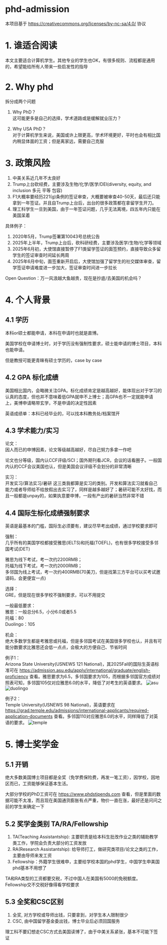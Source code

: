 # phd-admission
本项目基于 https://creativecommons.org/licenses/by-nc-sa/4.0/ 协议

# 1. 谁适合阅读
本文主要适合计算机学生。其他专业的学生也OK，有很多规则、流程都是通用的，希望能给所有人带来一些启发性的指导

# 2. Why phd
拆分成两个问题

1. Why PhD？  
这可能更多是自己的选择，学术道路或是缓解就业压力？

2. Why USA PhD？  
对于计算机学生来说，美国或许上限更高，学术环境更好，平时也会有相比国内稍显体面的工资；但是离家远，需要自己克服


# 3. 政策风险
1. 中美关系近几年不太良好
2. Trump上台砍经费，主要涉及生物/化学/医学/DEI(diversity, equity, and inclusion 多元 平等 包容)
3. F1大概率要经历221(g)条例的签证审查，大概要被审查40-50天，最后还只能拿到一年签证。并且自Trump上台后，出台的很多政策都在拿留学生开刀。
4. 理工科学生一旦到美国，由于一年签证问题，几乎无法离境，四五年内只能在美国呆着

具体例子：
1. 2020年5月，Trump签署第10043号总统公告  
2. 2025年上半年，Trump上台后，砍科研经费，主要涉及医学/生物/化学等领域
3. 2025年6月初，大使馆直接暂停了F1类留学签证的面签预约，直接导致众多留学生的签证审查时间延长两周
4. 2025年6月中旬，面签重新开启后，大使馆加强了留学生的社交媒体审查，留学签证申请难度进一步加大，签证审查时间进一步拉长

Open Question：万一风浪越大鱼越贵，现在是抄底/去美国的机会吗？

# 4. 个人背景

## 4.1 学历

本科or硕士都能申请，本科在申请时也就是直博。

美国学校在申请博士时，对于学历没有强制性要求，硕士能申请的博士项目，本科也能申请。

但是教授可能更青睐有硕士学历的，case by case

## 4.2 GPA 标化成绩

美国相比国内，会略微关注GPA。标化成绩肯定是越高越好，能体现出对于学习的认真的态度，但也并不意味着低GPA就申不上博士；高GPA也不一定就能申请上，美博申请略带玄学，不是申请的决定性因素

英语成绩单：本科已经毕业的，可以找本科教务处/档案馆开

## 4.3 学术能力/实习

论文：  
因人而已的申博因素，论文等级越高越好，尽自己努力多拿一作吧

论文也分等级，国内认CCF评级/SCI；国外期刊看JCR，会议的话看圈子。一般国内认的CCF会议美国也认，但是美国会议评级不会划分的非常清晰

实习：  
开发实习/算法实习/暑研 这三类我都算是实习的类别。开发和算法实习就看自己能力或者导师给不给放假出去实习了，同样是越多越好了；暑研可能不太好找，而且一般都是unpay的，如果执意要申博，一段有产出的暑研当然非常不错

## 4.4 国际生标化成绩强制要求

英语是最基本的门槛，国际生必须要有，建议尽早考出成绩，通过学校要求即可

强制：  
几乎所有的美国学校都接受雅思(IELTS)和托福(TOEFL)，也有很多学校接受多邻国考试(DET)  

雅思为线下考试，考一次约2200RMB；  
托福为线下考试，考一次约2000RMB；  
多邻国为线上考试，考一次约400RMB(70美刀，但是找第三方平台可以买考试邀请码，会更便宜一点)  

选择：  
GRE，但是现在很多学校不强制要求，可以不用提交

一般最低要求：  
雅思：一般总分6.5，小分6.0或者5.5  
托福：80  
Duolingo：105  

机会：  
绝大多数学生都是考雅思或托福，但是多邻国考试在美国很多学校也认，并且有可能分数要求比雅思还会低一点点，会极大的方便自己、节省时间

例子1：  
Arizona State University(USNEWS 121 National)，其2025Fall的国际生英语标准可在 https://admission.asu.edu/apply/international/graduate/english-proficiency 查看。雅思要求为6.5，多邻国要求为105，而根据多邻国官方成绩对照表可知，多邻国105仅对应雅思6.0的水平，降低了对考生的英语要求。
![asu](./images/asu.png)
![duolingo](./images/duolingo.png)

例子2：  
Temple University(USNEWS 98 National)，英语要求在 https://grad.temple.edu/admissions/international-applicants/required-application-documents 查看。多邻国110对应雅思6.0的水平，同样降低了对英语的要求。
![temple](./images/temple.png)

# 5. 博士奖学金

## 5.1 开销
绝大多数美国博士项目都是全奖（免学费保险费，再发一笔工资），因学校，因地区而已，工资能够保证基本生活。

大部分学校的PhD工资可在 https://www.phdstipends.com 查看，但是里面的数据可能不太准，而且现在美国通货膨胀有点严重，物价一直在涨，最好还是问问之前的学生来确定一下

## 5.2 奖学金类别 TA/RA/Fellowship

1. TA(Teaching Assistantship): 主要职责是给本科生批改作业之类的辅助教学类工作，学院会负责大部分的工资发放
2. RA(Research Assistantship): 给导师打工，做研究类项目/论文之类的工作，主要由导师来发工资
3. Fellowship：外籍学生很难申，主要给学校本国的phd学生，中国学生申美国phd基本不用想了

TA和RA类型的工资都要交税，不过中国人在美国有5000的免税额度。Fellowship交不交税好像得看学校要求

## 5.3 全奖和CSC区别

1. 全奖, 对方学校或导师出钱，只要拿到，对学生本人限制很少
2. CSC, 由中国留学基金委出钱，博士毕业后必须回国服务

理工科不要幻想走CSC方式去美国读博了，由于中美关系紧张，基本不可能下签证